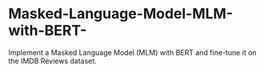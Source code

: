 # Masked-Language-Model-MLM-with-BERT-
Implement a Masked Language Model (MLM) with BERT and fine-tune it on the IMDB Reviews dataset.
